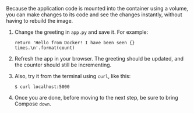 Because the application code is mounted into the container using a volume, you can make changes to its code and see the changes instantly, without having to rebuild the image.

1. Change the greeting in ```app.py``` and save it. For example:

    ```
    return 'Hello from Docker! I have been seen {} times.\n'.format(count)
    ```

2. Refresh the app in your browser. The greeting should be updated, and the counter should still be incrementing.

3. Also, try it from the terminal using `curl`, like this:

    ```
    $ curl localhost:5000
    ```

4. Once you are done, before moving to the next step, be sure to bring Compose `down`.